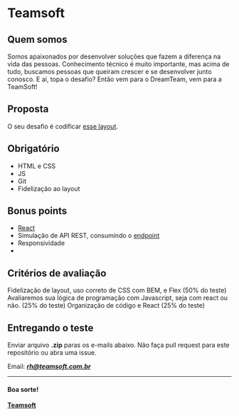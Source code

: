 # Teamsoft

## Quem somos
Somos apaixonados por desenvolver soluções que fazem a diferença na vida das pessoas. 
Conhecimento técnico é muito importante, mas acima de tudo, buscamos pessoas que queiram crescer e se desenvolver junto conosco. 
E aí, topa o desafio? Então vem para o DreamTeam, vem para a TeamSoft! 

## Proposta
O seu desafio é codificar [esse layout](https://www.figma.com/file/1RWDOOFeh5836Y4KruOl5w/FrontEnd?node-id=0%3A1).

## Obrigatório
* HTML e CSS 
* JS
* Git
* Fidelização ao layout

## Bonus points
* [React](https://reactjs.org/)
* Simulação de API REST, consumindo o [endpoint](https://6077803e1ed0ae0017d6aea4.mockapi.io/test-frontend/products)
* Responsividade
* 

## Critérios de avaliação
Fidelização de layout, uso correto de CSS com BEM, e Flex (50% do teste)
Avaliaremos sua lógica de programação com Javascript, seja com react ou não. (25% do teste)
Organização de código e React (25% do teste)


## Entregando o teste

Enviar arquivo **.zip** paras os e-mails abaixo. Não faça pull request para este repositório ou abra uma issue.

Email:
_**rh@teamsoft.com.br**_

---

#### Boa sorte!

**[Teamsoft](https://teamsoft.com.br)**
